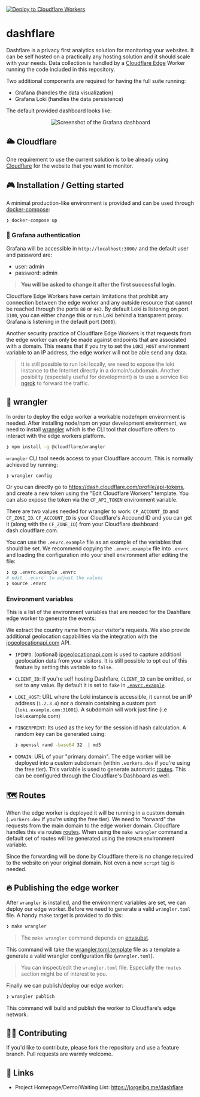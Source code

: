 [![Deploy to Cloudflare Workers](https://deploy.workers.cloudflare.com/button)](https://deploy.workers.cloudflare.com/?url=https://github.com/jorgelbg/dashflare)

# dashflare

Dashflare is a privacy first analytics solution for monitoring your websites. It can be self hosted
on a practically any hosting solution and it should scale with your needs. Data collection is handled
by a [Cloudflare Edge](https://workers.cloudflare.com/) Worker running the code included in this repository.

Two additional components are required for having the full suite running:

- Grafana (handles the data visualization)
- Grafana Loki (handles the data persistence)

The default provided dashboard looks like:

<p align="center">
    <img class="center" src="http://screen.jorgelbg.me/jorgelbg-dropshare/w6nAqMZzsPVz57ab.png" alt="Screenshot of the Grafana dashboard"/>
</p>

## 🌥 Cloudflare

One requirement to use the current solution is to be already using [Cloudflare](https://www.cloudflare.com/) for the
website that you want to monitor.

## 🎮 Installation / Getting started

A minimal production-like environment is provided and can be used through
[docker-compose](https://docs.docker.com/compose/):

```
❯ docker-compose up
```

### 🔑 Grafana authentication

Grafana will be accessible in `http://localhost:3000/` and the default user and password are:

- user: admin
- password: admin

> **You will be asked to change it after the first successful login.**

Cloudflare Edge Workers have certain limitations that prohibit any connection between the edge worker
and any outside resource that cannot be reached through the ports `80` or `443`. By default Loki is
listening on port `3100`, you can either change this or run Loki behind a transparent proxy. Grafana is listening in the default port (`3000`).

Another security practice of Cloudflare Edge Workers is that requests from the edge worker can only be made
against endpoints that are associated with a domain. This means that if you try to set the
`LOKI_HOST` environment variable to an IP address, the edge worker will not be able send any data.

> It is still possible to run loki locally, we need to expose the loki instance
> to the Internet directly in a domain/subdomain. Another posibility (especially
> useful for development) is to use a service like [ngrok](https://ngrok.com/)
> to forward the traffic.

## 🤠 wrangler

In order to deploy the edge worker a workable node/npm environment is needed. After installing
node/npm on your development environment, we need to install
[wrangler](https://github.com/cloudflare/wrangler) which is the CLI tool that cloudflare offers to
interact with the edge workers platform.

```sh
❯ npm install -g @cloudflare/wrangler
```

`wrangler` CLI tool needs access to your Cloudflare account. This is normally achieved by running:

```sh
❯ wrangler config
```

Or you can directly go to https://dash.cloudflare.com/profile/api-tokens, and create a new token
using the "Edit Cloudflare Workers" template. You can also expose the token via the `CF_API_TOKEN`
environment variable.

There are two values needed for wrangler to work: `CF_ACCOUNT_ID` and `CF_ZONE_ID`. `CF_ACCOUNT_ID` is
your Cloudflare's Accound ID and you can get it (along with the `CF_ZONE_ID`) from your Cloudflare
dashboard: dash.cloudflare.com.

You can use the `.envrc.example` file as an example of the variables that should be set. We recommend
copying the `.envrc.example` file into `.envrc` and loading the configuration into your shell
environment after editing the file:

```sh
❯ cp .envrc.example .envrc
# edit `.envrc` to adjust the values
❯ source .envrc
```

### Environment variables

This is a list of the environment variables that are needed for the Dashflare edge worker to generate
the events:

We extract the country name from your visitor's requests. We also provide additional geolocation capabilities via the
integration with the [ipgeolocationapi.com] API.

- `IPINFO`: (optional) [ipgeolocationapi.com] is used to capture additionl geolocation data from your visitors. It is still possible to opt out of this feature by setting this variable to `false`.
- `CLIENT_ID`: If you're self hosting Dashflare, `CLIENT_ID` can be omitted, or set to any value.
  By default it is set to `fake` in [`.envrc.example`](./.envrc.example).
- `LOKI_HOST`: URL where the Loki instance is accessible, it cannot be an IP address (`1.2.3.4`) nor a domain
  containing a custom port (`loki.example.com:31001`). A subdomain will work just fine (i.e loki.example.com)
- `FINGERPRINT`: Its used as the key for the session id hash calculation. A random key can be
  generated using:

  ```sh
  ❯ openssl rand -base64 32  | md5
  ```

- `DOMAIN`: URL of your "primary domain". The edge worker will be deployed into a custom subdomain
  (within `.workers.dev` if you're using the free tier). This variable is used to generate
  automatic [routes](https://developers.cloudflare.com/workers/about/routes/). This can be configured
  through the Cloudflare's Dashboard as well.

## 🗺 Routes

When the edge worker is deployed it will be running in a custom domain (`.workers.dev` if you're
using the free tier). We need to "forward" the requests from the main domain to the edge worker
domain. Cloudflare handles this via routes
[routes](https://developers.cloudflare.com/workers/about/routes/). When using the `make wrangler`
command a default set of routes will be generated using the `DOMAIN` environment variable.

Since the forwarding will be done by Cloudflare there is no change required to the website on your
original domain. Not even a new `script` tag is needed.

## 🔥 Publishing the edge worker

After `wrangler` is installed, and the environment variables are set, we can deploy our edge worker.
Before we need to generate a valid `wrangler.toml` file. A handy make target is provided to do this:

```sh
❯ make wrangler
```

> The `make wrangler` command depends on [envsubst](https://linux.die.net/man/1/envsubst).

This command will take the [wrangler.toml.template](./wrangler.toml.template) file as a template a
generate a valid wrangler configuration file (`wrangler.toml`).

> You can inspect/edit the `wrangler.toml` file. Especially the `routes` section might be of interest
> to you.

Finally we can publish/deploy our edge worker:

```sh
❯ wrangler publish
```

This command will build and publish the worker to Cloudflare's edge network.

<!-- ## 👨🏻‍💻 Developing -->

## 🤚🏻 Contributing

If you'd like to contribute, please fork the repository and use a feature
branch. Pull requests are warmly welcome.

## 🚀 Links

- Project Homepage/Demo/Waiting List: https://jorgelbg.me/dashflare

[ipgeolocationapi.com]: https://ipgeolocationapi.com/
